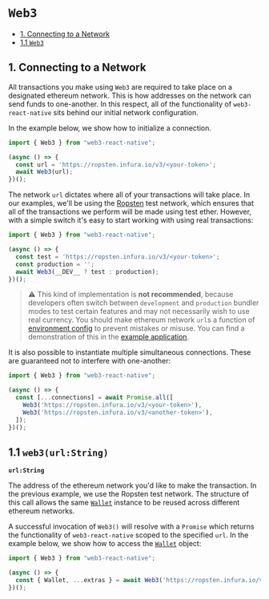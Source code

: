 # `Web3`
  - [1. Connecting to a Network](#connecting)
  - [1.1 `Web3`](#web3)

## <a name="connecting"></a>1. Connecting to a Network

All transactions you make using `Web3` are required to take place on a designated ethereum network. This is how addresses on the network can send funds to one-another. In this respect, all of the functionality of `web3-react-native` sits behind our initial network configuration.

In the example below, we show how to initialize a connection.

```javascript
import { Web3 } from "web3-react-native";

(async () => {
  const url = 'https://ropsten.infura.io/v3/<your-token>';
  await Web3(url);
})();
```

The network `url` dictates where all of your transactions will take place. In our examples, we'll be using the [Ropsten](https://ropsten.etherscan.io/) test network, which ensures that all of the transactions we perform will be made using test ether. However, with a simple switch it's easy to start working with using real transactions:

```javascript
import { Web3 } from "web3-react-native";

(async () => {
  const test = 'https://ropsten.infura.io/v3/<your-token>';
  const production = '';
  await Web3(__DEV__ ? test : production);
})();
```

> ⚠️ This kind of implementation is **not recommended**, because developers often switch between `development` and `production` bundler modes to test certain features and may not necessarily wish to use real currency. You should make ethereum network `url`s a function of [environment config](https://github.com/zetachang/react-native-dotenv) to prevent mistakes or misuse. You can find a demonstration of this in the [example application]('../example/App.js').

It is also possible to instantiate multiple simultaneous connections. These are guaranteed not to interfere with one-another:

```javascript
import { Web3 } from "web3-react-native";

(async () => {
  const [...connections] = await Promise.all([
    Web3('https://ropsten.infura.io/v3/<your-token>'),
    Web3('https://ropsten.infura.io/v3/<another-token>'),
  ]);
})();
```

## <a name="web3"></a>1.1 `web3(url:String)`

**`url:String`**

The address of the ethereum network you'd like to make the transaction. In the previous example, we use the Ropsten test network. The structure of this call allows the same [`Wallet`](./wallet.md) instance to be reused across different ethereum networks.

A successful invocation of `Web3()` will resolve with a `Promise` which returns the functionality of `web3-react-native` scoped to the specified `url`. In the example below, we show how to access the [`Wallet`](./wallet.md) object:

```javascript
import { Web3 } from "web3-react-native";

(async () => {
  const { Wallet, ...extras } = await Web3('https://ropsten.infura.io/v3/<your-token>');
})();
```
